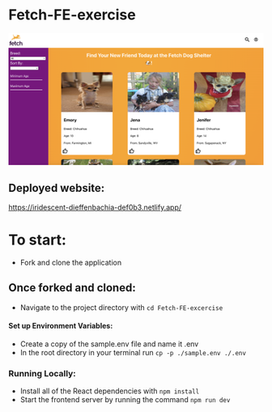 # Fetch-FE-exercise
![alt text](./public/app-screenshot.png "Fetch Dog Shelter")

## Deployed website:
https://iridescent-dieffenbachia-def0b3.netlify.app/

# To start:
- Fork and clone the application
## Once forked and cloned:
- Navigate to the project directory with `cd Fetch-FE-excercise`
#### Set up Environment Variables:
- Create a copy of the sample.env file and name it .env
- In the root directory in your terminal run `cp -p ./sample.env ./.env`
### Running Locally:
- Install all of the React dependencies with `npm install`
- Start the frontend server by running the command `npm run dev`
